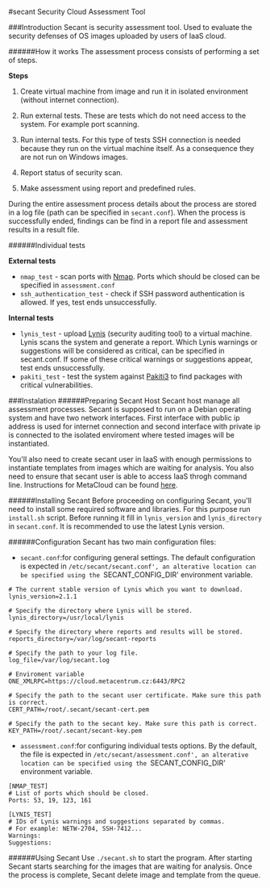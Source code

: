 #secant
Security Cloud Assessment Tool

###Introduction
Secant is security assessment tool. Used to evaluate the security defenses of OS images uploaded by users of IaaS cloud. 

######How it works
The assessment process consists of performing a set of steps.

**Steps**

1. Create virtual machine from image and run it in isolated environment (without internet connection).

2. Run external tests. These are tests which do not need access to the system. For example port scanning.

3. Run internal tests. For this type of tests SSH connection is needed because they run on the virtual machine itself. As a consequence they are not run on Windows images.

4. Report status of security scan.

5. Make assessment using report and predefined rules.

During the entire assessment process details about the process are stored in a log file (path can be specified in `secant.conf`). When the process is successfully ended, findings can be find in a report file and assessment results in a result file.

######Individual tests

**External tests**
- `nmap_test` - scan ports with [Nmap](https://nmap.org). Ports which should be closed can be specified in `assessment.conf`
- `ssh_authentication_test` - check if SSH password authentication is allowed. If yes, test ends unsuccessfully.  

**Internal tests**
- `lynis_test` - upload [Lynis](https://cisofy.com/lynis/) (security auditing tool) to a virtual machine. Lynis scans the system and generate a report. Which Lynis warnings or suggestions will be considered as critical, can be specified in secant.conf. If some of these critical warnings or suggestions appear, test ends unsuccessfully. 
- `pakiti_test` - test the system against [Pakiti3](https://github.com/CESNET/pakiti3) to find packages with critical vulnerabilities. 

###Instalation
######Preparing Secant Host
Secant host manage all assessment processes.  Secant is supposed to run on a Debian operating system and have two network interfaces. First interface with public ip address is used for internet connection and second interface with private ip is connected to the isolated enviroment where tested images will be instantiated. 

You'll also need to create secant user in IaaS with enough permissions to instantiate templates from images which are waiting for analysis. You also need to ensure that secant user is able to access IaaS throgh command line. Instructions for MetaCloud can be found [here](https://wiki.metacentrum.cz/wiki/MetaCloud_access_through_command_line).

######Installing Secant
Before proceeding on configuring Secant, you'll need to install some required software and libraries. For this purpose run `install.sh` script. Before running it fill in `lynis_version` and `lynis_directory` in `secant.conf`. It is recommended to use the latest Lynis version.  

######Configuration
Secant has two main configuration files:
- `secant.conf`:for configuring general settings. The default configuration is expected  in `/etc/secant/secant.conf', an alterative location can be specified using the `SECANT_CONFIG_DIR' environment variable.
```
# The current stable version of Lynis which you want to download.
lynis_version=2.1.1

# Specify the directory where Lynis will be stored.
lynis_directory=/usr/local/lynis

# Specify the directory where reports and results will be stored.
reports_directory=/var/log/secant-reports

# Specify the path to your log file.
log_file=/var/log/secant.log

# Enviroment variable
ONE_XMLRPC=https://cloud.metacentrum.cz:6443/RPC2

# Specify the path to the secant user certificate. Make sure this path is correct.
CERT_PATH=/root/.secant/secant-cert.pem

# Specify the path to the secant key. Make sure this path is correct.
KEY_PATH=/root/.secant/secant-key.pem
```
- `assessment.conf`:for configuring individual tests options. By the default, the file is expected in `/etc/secant/assessment.conf', an alterative location can be specified using the `SECANT_CONFIG_DIR' environment variable.
```
[NMAP_TEST]
# List of ports which should be closed.
Ports: 53, 19, 123, 161

[LYNIS_TEST]
# IDs of Lynis warnings and suggestions separated by commas.
# For example: NETW-2704, SSH-7412...
Warnings:
Suggestions:
```
######Using Secant
Use `./secant.sh` to start the program. After starting Secant starts searching for the images that are waiting for analysis. Once the process is complete, Secant delete image and template from the queue. 
